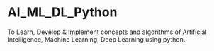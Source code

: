 # AI_ML_DL_Python
To Learn, Develop &amp; Implement concepts and algorithms of Artificial Intelligence, Machine Learning, Deep Learning using python.
